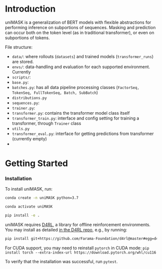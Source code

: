 # Introduction 

uniMASK is a generalization of BERT models with flexible abstractions for performing inference on subportions of 
sequences. Masking and prediction can occur both on the token level (as in traditional transformer), or even on 
subportions of tokens.

File structure:
- `data/`: where rollouts (`datasets`) and trained models (`transformer_runs`) are stored. 
- `envs/`: data-handling and evaluation for each supported environment. Currently
- `scripts/`: 
- `base.py`:
- `batches.py`: has all data pipeline processing classes (`FactorSeq, TokenSeq, FullTokenSeq, Batch, SubBatch`)
- `distributions.py`
- `sequences.py`:
- `trainer.py`:
- `transformer.py`: contains the transformer model class itself
- `transformer_train.py`: interface and config setting for training a transformer, through `Trainer` class
- `utils.py`
- `transformer_eval.py`: interface for getting predictions from transformer (currently empty)
- 

# Getting Started

###	Installation
To install uniMASK, run:

```bash
conda create -n uniMASK python=3.7

conda activate uniMASK

pip install -e .
```

uniMASK requires [D4RL](https://github.com/Farama-Foundation/D4RL), a library for offline reinforcement environments.
You may install as detailed [in the D4RL repo](https://github.com/Farama-Foundation/D4RL#setup), e.g., by running:
```bash
pip install git+https://github.com/Farama-Foundation/d4rl@master#egg=d4rl
```

For CUDA support, you may need to reinstall `pytorch` in CUDA mode:
`pip install torch --extra-index-url https://download.pytorch.org/whl/cu116`

To verify that the installation was successful, run `pytest`.
